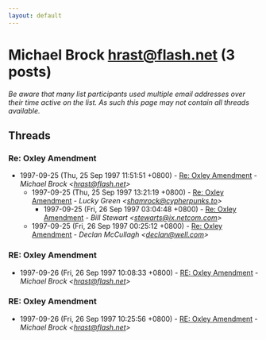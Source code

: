 ```yaml
---
layout: default
---
```


# Michael Brock <hrast@flash.net> (3 posts)

_Be aware that many list participants used multiple email addresses over their time active on the list. As such this page may not contain all threads available._

## Threads

### Re: Oxley Amendment
+ 1997-09-25 (Thu, 25 Sep 1997 11:51:51 +0800) - [Re: Oxley Amendment](/archive/1997/09/b3b099f43d5011fd3555a3b94010cd458bb4fd356b9b8b15963e0644dd40abbb) - _Michael Brock \<hrast@flash.net\>_
  + 1997-09-25 (Thu, 25 Sep 1997 13:21:19 +0800) - [Re: Oxley Amendment](/archive/1997/09/137a72116090bce43f9c1b9a59802c4a7c4d5ae9c6a699214e9f8a9aac445665) - _Lucky Green \<shamrock@cypherpunks.to\>_
    + 1997-09-25 (Fri, 26 Sep 1997 03:04:48 +0800) - [Re: Oxley Amendment](/archive/1997/09/50d934d32d5bd31559bc39ff3581928e1ed0e3fe6620cb182df8919f79aef4c2) - _Bill Stewart \<stewarts@ix.netcom.com\>_
  + 1997-09-25 (Fri, 26 Sep 1997 00:25:12 +0800) - [Re: Oxley Amendment](/archive/1997/09/d6496793896025976827ed2a8b847f3853cbf2152fce434ced29dd50480409d2) - _Declan McCullagh \<declan@well.com\>_

### RE: Oxley Amendment
+ 1997-09-26 (Fri, 26 Sep 1997 10:08:33 +0800) - [RE: Oxley Amendment](/archive/1997/09/8c2d7bb61cad6b0ed8aecc6c17890fee78106ca688fff6f215c16cd17654b5e7) - _Michael Brock \<hrast@flash.net\>_

### RE: Oxley Amendment
+ 1997-09-26 (Fri, 26 Sep 1997 10:25:56 +0800) - [RE: Oxley Amendment](/archive/1997/09/dd8341a1c1b0c4f8178d0d5964bfec172aeb482c6b12aae7f03cc5c8dcebf545) - _Michael Brock \<hrast@flash.net\>_

